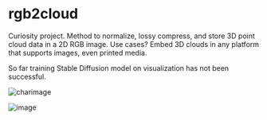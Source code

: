 # rgb2cloud
Curiosity project. Method to normalize, lossy compress, and store 3D point cloud data in a 2D RGB image. Use cases? Embed 3D clouds in any platform that supports images, even printed media.

So far training Stable Diffusion model on visualization has not been successful.

![charimage](https://github.com/LonicaMewinsky/rgb2cloud/assets/93007558/a90cb5d7-641a-4cec-8e20-f16e0bc68fab)

![image](https://github.com/LonicaMewinsky/rgb2cloud/assets/93007558/9da3c83a-08ca-461f-8f80-b53e12059319)

